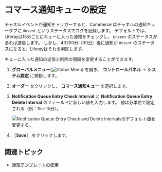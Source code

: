 # コマース通知キューの設定

チャネルイベントが通知をトリガーすると、Commerce はチャネルの通知キュータブに `Unsent` というステータスでログを記録します。 デフォルトでは、Liferayは15分ごとにキューに入った通知をチェックし、 `Unsent` のステータスがあれば送信します。 しかし、43200分（30日）後に通知が `Unsent` のステータスになると、Liferayはそれを削除します。

キューに入った通知の送信と削除の間隔を変更することができます。

1. **グローバルメニュー**(![Global Menu](../../images/icon-applications-menu.png)) を開き、 **コントロールパネル** &rarr; **システム設定** に移動します。

1. **オーダー** をクリックし、 **コマース通知キュー** を選択します。

1. **Notification Queue Entry Check Interval** と **Notification Queue Entry Delete Interval** のフィールドに新しい値を入力します。 値は分単位で設定される（例：15＝15分）。

   ![Notification Queue Entry Check and Delete Intervalsのデフォルト値を変更する。](./configuring-the-commerce-notification-queue/images/01.png)

1. ［**Save**］ をクリックします。

## 関連トピック

* [通知テンプレートの使用](./using-notification-templates.md)
